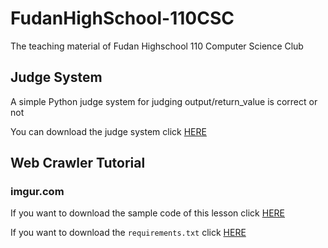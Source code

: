 # FudanHighSchool-110CSC
The teaching material of Fudan Highschool 110 Computer Science Club

## Judge System
A simple Python judge system for judging output/return_value is correct or not

You can download the judge system click [HERE](https://downgit.github.io/#/home?url=https://github.com/revival0728/FudanHighSchool-110CSC/tree/master/FD_CSC_JudgeSystem)

## Web Crawler Tutorial

### imgur.com
If you want to download the sample code of this lesson click [HERE](https://downgit.github.io/#/home?url=https://github.com/revival0728/FudanHighSchool-110CSC/tree/master/Web_Crawler/for_imgur)

If you want to download the `requirements.txt` click [HERE](https://downgit.github.io/#/home?url=https://github.com/revival0728/FudanHighSchool-110CSC/blob/master/Web_Crawler/for_imgur/requirements.txt)